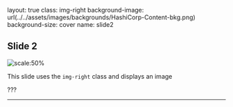 layout: true
class: img-right
background-image: url(../../assets/images/backgrounds/HashiCorp-Content-bkg.png)
background-size: cover
name: slide2

## Slide 2

![scale:50%](./assets/logos/logo_terraform.png)

This slide uses the `img-right` class and displays an image

???

---
